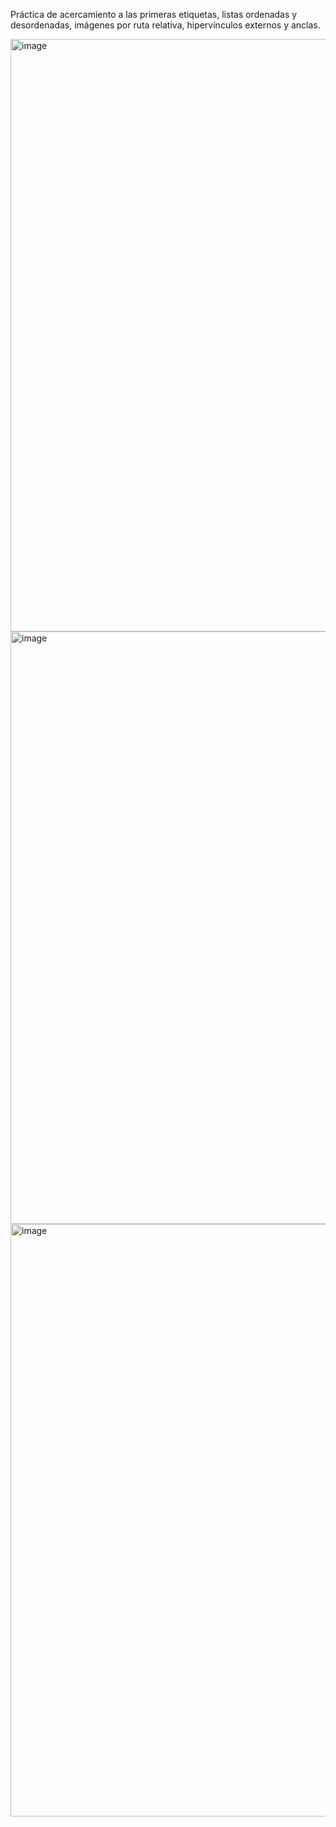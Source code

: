 Práctica de acercamiento a las primeras etiquetas, listas ordenadas y desordenadas, imágenes por ruta relativa, hipervínculos externos y anclas.

<img width="948" alt="image" src="https://user-images.githubusercontent.com/81116683/165404607-78ee350e-56bc-40cd-b950-0a49c3a651d0.png">
<img width="948" alt="image" src="https://user-images.githubusercontent.com/81116683/165404635-b5e6ac0a-75c7-4890-8c47-87038eb65ecb.png">
<img width="948" alt="image" src="https://user-images.githubusercontent.com/81116683/165404657-ceb9077e-4843-400c-824d-5c519104db06.png">
